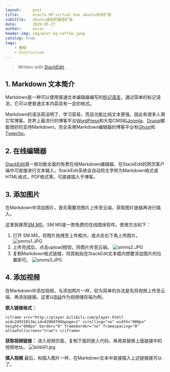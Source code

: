```yaml
---
layout:     post
title:      oracle VM virtual box ubuntu系统扩容
subtitle:   ubuntu虚拟机磁盘扩容
date:       2020-05-27
author:     oscar
header-img: img/post-bg-coffee.jpeg
catalog: true
tags:
    - 教程
    - Instruction
---
```




> Written with [StackEdit](https://stackedit.io/).

## 1. Markdown 文本简介
Markdown是一种可以使用普通文本编辑器编写的[标记语言](https://baike.baidu.com/item/%E6%A0%87%E8%AE%B0%E8%AF%AD%E8%A8%80/5964436)，通过简单的标记语法，它可以使普通文本内容具有一定的格式。

Markdown的语法简洁明了、学习容易，而且功能比纯文本更强，因此有很多人用它写博客。世界上最流行的博客平台[WordPress](https://baike.baidu.com/item/WordPress)和大型CMS如[Joomla](https://baike.baidu.com/item/Joomla)、[Drupal](https://baike.baidu.com/item/Drupal)都能很好的支持Markdown。完全采用Markdown编辑器的博客平台有[Ghost](https://baike.baidu.com/item/Ghost/17013737)和[Typecho](https://baike.baidu.com/item/Typecho)。

## 2. 在线编辑器
[StackEdit](https://stackedit.io/)是一款功能全面的免费在线Markdown编辑器，在StackEdit的网页客户端中可直接进行文本输入，StackEdit系统会自动将文字转为Markdown格式或HTML格式，PDF格式等。可直接插入于博客。


## 3. 添加图片
在Markdown中添加图片，首先需要将图片上传至云端，获取图片链接再进行插入。

这里我推荐[SM.MS](https://sm.ms/)，SM.MS是一款免费的在线图床软件。使用方法如下：



 1. 打开 SM.MS，将图片拖拽至上传框内，或点击右下角上传图片。
 ![smms1.JPG](https://i.loli.net/2020/05/28/USEL5jDZKkRBp2l.jpg)
 2. 上传完成后，点击upload按钮，将图片传至云端。
 ![smms2.JPG](https://i.loli.net/2020/05/28/cBQw15qKyYP2Oex.jpg)
3. 复制Markdown格式链接，将其粘贴在StackEdit文本框内想要添加图片的位置即可。
![smms3.JPG](https://i.loli.net/2020/05/28/9PFwbmdE8ao3QxW.jpg)

## 4. 添加视频
在Markdown中添加视频，与添加照片一样，较为简单的办法是先将视频上传至云端，再添加链接。这里以[B站](https://www.bilibili.com/)作为视频储存端为例。


**嵌入链接格式：**

    <iframe src="http://player.bilibili.com/player.html?aid=24931813&cid=42084760&page=1" scrolling="no" width="800px" height="600px" border="0" frameborder="no" framespacing="0" allowfullscreen="true"> </iframe>

**获取视频链接：**
进入视频页面，复制下面的嵌入代码，再用其替换上面链接中的视频地址。
![bilibili1.jpg](https://i.loli.net/2020/05/28/SEMDjL2PfZRVsyi.jpg)

**插入视频**
最后，和插入图片一样，在Markdown文本中直接插入上述链接就可以了。 
